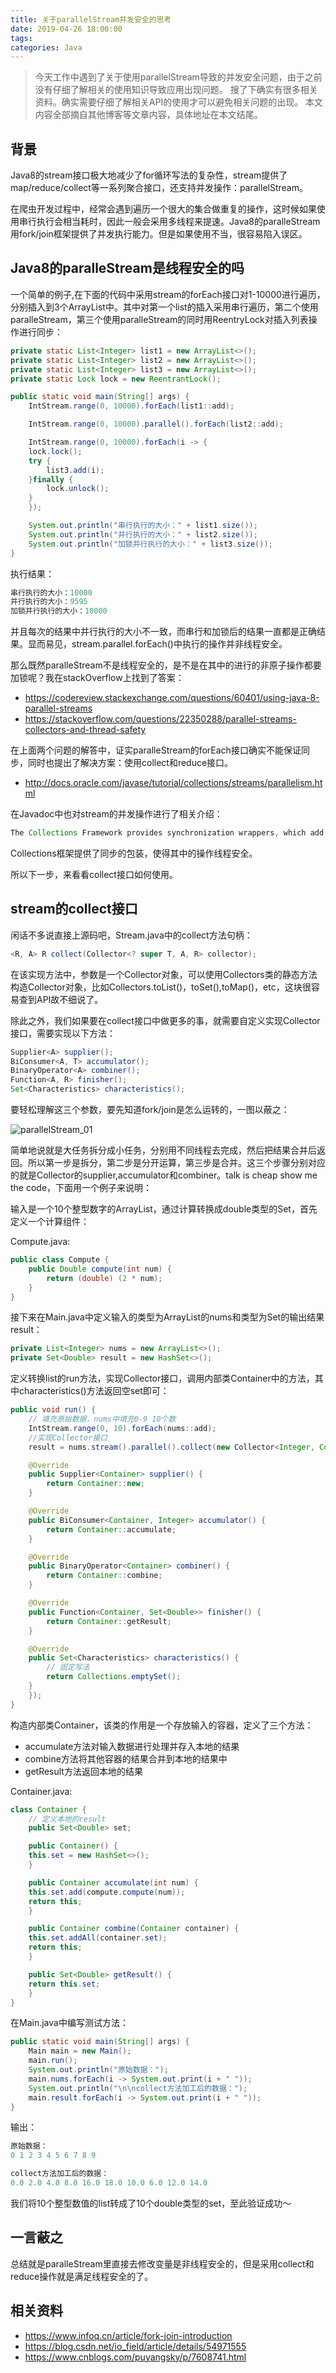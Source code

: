 ```yaml
---
title: 关于parallelStream并发安全的思考
date: 2019-04-26 18:00:00
tags:
categories: Java
---
```


> 今天工作中遇到了关于使用parallelStream导致的并发安全问题，由于之前没有仔细了解相关的使用知识导致应用出现问题。
搜了下确实有很多相关资料。确实需要仔细了解相关API的使用才可以避免相关问题的出现。
本文内容全部摘自其他博客等文章内容，具体地址在本文结尾。

<!-- more -->

## 背景
Java8的stream接口极大地减少了for循环写法的复杂性，stream提供了map/reduce/collect等一系列聚合接口，还支持并发操作：parallelStream。

在爬虫开发过程中，经常会遇到遍历一个很大的集合做重复的操作，这时候如果使用串行执行会相当耗时，因此一般会采用多线程来提速。Java8的paralleStream用fork/join框架提供了并发执行能力。但是如果使用不当，很容易陷入误区。

## Java8的paralleStream是线程安全的吗
一个简单的例子,在下面的代码中采用stream的forEach接口对1-10000进行遍历，分别插入到3个ArrayList中。其中对第一个list的插入采用串行遍历，第二个使用paralleStream，第三个使用paralleStream的同时用ReentryLock对插入列表操作进行同步：

``` java
private static List<Integer> list1 = new ArrayList<>();
private static List<Integer> list2 = new ArrayList<>();
private static List<Integer> list3 = new ArrayList<>();
private static Lock lock = new ReentrantLock();

public static void main(String[] args) {
    IntStream.range(0, 10000).forEach(list1::add);

    IntStream.range(0, 10000).parallel().forEach(list2::add);

    IntStream.range(0, 10000).forEach(i -> {
    lock.lock();
    try {
        list3.add(i);
    }finally {
        lock.unlock();
    }
    });

    System.out.println("串行执行的大小：" + list1.size());
    System.out.println("并行执行的大小：" + list2.size());
    System.out.println("加锁并行执行的大小：" + list3.size());
}
```
执行结果：
``` java
串行执行的大小：10000
并行执行的大小：9595
加锁并行执行的大小：10000
```
并且每次的结果中并行执行的大小不一致，而串行和加锁后的结果一直都是正确结果。显而易见，stream.parallel.forEach()中执行的操作并非线程安全。

那么既然paralleStream不是线程安全的，是不是在其中的进行的非原子操作都要加锁呢？我在stackOverflow上找到了答案：
* https://codereview.stackexchange.com/questions/60401/using-java-8-parallel-streams
* https://stackoverflow.com/questions/22350288/parallel-streams-collectors-and-thread-safety

在上面两个问题的解答中，证实paralleStream的forEach接口确实不能保证同步，同时也提出了解决方案：使用collect和reduce接口。

* http://docs.oracle.com/javase/tutorial/collections/streams/parallelism.html

在Javadoc中也对stream的并发操作进行了相关介绍：
``` java
The Collections Framework provides synchronization wrappers, which add automatic synchronization to an arbitrary collection, making it thread-safe.
```
Collections框架提供了同步的包装，使得其中的操作线程安全。

所以下一步，来看看collect接口如何使用。

## stream的collect接口
闲话不多说直接上源码吧，Stream.java中的collect方法句柄：
``` java
<R, A> R collect(Collector<? super T, A, R> collector);
```

在该实现方法中，参数是一个Collector对象，可以使用Collectors类的静态方法构造Collector对象，比如Collectors.toList()，toSet(),toMap()，etc，这块很容易查到API故不细说了。

除此之外，我们如果要在collect接口中做更多的事，就需要自定义实现Collector接口，需要实现以下方法：
``` java
Supplier<A> supplier();
BiConsumer<A, T> accumulator();
BinaryOperator<A> combiner();
Function<A, R> finisher();
Set<Characteristics> characteristics();
```
要轻松理解这三个参数，要先知道fork/join是怎么运转的，一图以蔽之：

![parallelStream_01](/image/parallelStream_01.png)

简单地说就是大任务拆分成小任务，分别用不同线程去完成，然后把结果合并后返回。所以第一步是拆分，第二步是分开运算，第三步是合并。这三个步骤分别对应的就是Collector的supplier,accumulator和combiner。talk is cheap show me the code，下面用一个例子来说明：

输入是一个10个整型数字的ArrayList，通过计算转换成double类型的Set，首先定义一个计算组件：

Compute.java:
``` java
public class Compute {
    public Double compute(int num) {
        return (double) (2 * num);
    }
}
```
接下来在Main.java中定义输入的类型为ArrayList的nums和类型为Set的输出结果result：
``` java
private List<Integer> nums = new ArrayList<>();
private Set<Double> result = new HashSet<>();
```
定义转换list的run方法，实现Collector接口，调用内部类Container中的方法，其中characteristics()方法返回空set即可：
``` java
public void run() {
    // 填充原始数据，nums中填充0-9 10个数
    IntStream.range(0, 10).forEach(nums::add);
    //实现Collector接口
    result = nums.stream().parallel().collect(new Collector<Integer, Container, Set<Double>>() {

    @Override
    public Supplier<Container> supplier() {
        return Container::new;
    }

    @Override
    public BiConsumer<Container, Integer> accumulator() {
        return Container::accumulate;
    }

    @Override
    public BinaryOperator<Container> combiner() {
        return Container::combine;
    }

    @Override
    public Function<Container, Set<Double>> finisher() {
        return Container::getResult;
    }

    @Override
    public Set<Characteristics> characteristics() {
        // 固定写法
        return Collections.emptySet();
    }
    });
}
```
构造内部类Container，该类的作用是一个存放输入的容器，定义了三个方法：

* accumulate方法对输入数据进行处理并存入本地的结果
* combine方法将其他容器的结果合并到本地的结果中
* getResult方法返回本地的结果

Container.java:
``` java
class Container {
    // 定义本地的result
    public Set<Double> set;

    public Container() {
    this.set = new HashSet<>();
    }

    public Container accumulate(int num) {
    this.set.add(compute.compute(num));
    return this;
    }

    public Container combine(Container container) {
    this.set.addAll(container.set);
    return this;
    }

    public Set<Double> getResult() {
    return this.set;
    }
}
```
在Main.java中编写测试方法：
``` java
public static void main(String[] args) {
    Main main = new Main();
    main.run();
    System.out.println("原始数据：");
    main.nums.forEach(i -> System.out.print(i + " "));
    System.out.println("\n\ncollect方法加工后的数据：");
    main.result.forEach(i -> System.out.print(i + " "));
}
```
输出：
``` java
原始数据：
0 1 2 3 4 5 6 7 8 9 

collect方法加工后的数据：
0.0 2.0 4.0 8.0 16.0 18.0 10.0 6.0 12.0 14.0 
```
我们将10个整型数值的list转成了10个double类型的set，至此验证成功～
## 一言蔽之
总结就是paralleStream里直接去修改变量是非线程安全的，但是采用collect和reduce操作就是满足线程安全的了。
## 相关资料
* https://www.infoq.cn/article/fork-join-introduction
* https://blog.csdn.net/io_field/article/details/54971555
* https://www.cnblogs.com/puyangsky/p/7608741.html